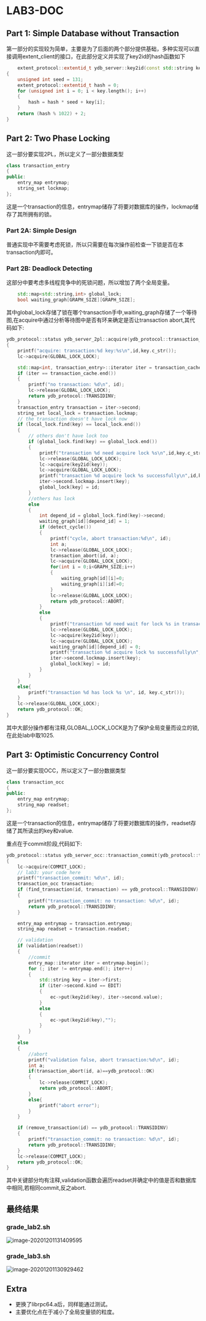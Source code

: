 # LAB3-DOC

## Part 1: Simple Database without Transaction

第一部分的实现较为简单，主要是为了后面的两个部分提供基础，多种实现可以直接调用extent_client的接口，在此部分定义并实现了key2id的hash函数如下

```cpp
    extent_protocol::extentid_t ydb_server::key2id(const std::string key)
{
    unsigned int seed = 131;
    extent_protocol::extentid_t hash = 0;
    for (unsigned int i = 0; i < key.length(); i++)
    {
        hash = hash * seed + key[i];
    }
    return (hash % 1022) + 2;
}
```

## Part 2: Two Phase Locking

这一部分要实现2PL，所以定义了一部分数据类型

``` cpp
class transaction_entry
{
public:
    entry_map entrymap;
    string_set lockmap;
};
```

这是一个transaction的信息，entrymap储存了将要对数据库的操作，lockmap储存了其所拥有的锁。

### Part 2A: Simple Design

普通实现中不需要考虑死锁，所以只需要在每次操作前检查一下锁是否在本transaction内即可。

### Part 2B: Deadlock Detecting

这部分中要考虑多线程竞争中的死锁问题，所以增加了两个全局变量。

``` cpp
    std::map<std::string,int> global_lock;
    bool waiting_graph[GRAPH_SIZE][GRAPH_SIZE];
```

其中global_lock存储了锁在哪个transaction手中,waiting_graph存储了一个等待图,在acquire中通过分析等待图中是否有环来确定是否让transaction abort,其代码如下:

``` cpp
ydb_protocol::status ydb_server_2pl::acquire(ydb_protocol::transaction_id id, std::string key)
{
    printf("acquire: transaction:%d key:%s\n",id,key.c_str());
    lc->acquire(GLOBAL_LOCK_LOCK);

    std::map<int, transaction_entry>::iterator iter = transaction_cache.find(id);
    if (iter == transaction_cache.end())
    {
        printf("no transaction: %d\n", id);
        lc->release(GLOBAL_LOCK_LOCK);
        return ydb_protocol::TRANSIDINV;
    }
    transaction_entry transaction = iter->second;
    string_set local_lock = transaction.lockmap;
    // the transaction doesn't have lock now
    if (local_lock.find(key) == local_lock.end())
    {
        // others don't have lock too
        if (global_lock.find(key) == global_lock.end())
        {
            printf("transaction %d need acquire lock %s\n",id,key.c_str());
            lc->release(GLOBAL_LOCK_LOCK);
            lc->acquire(key2id(key));
            lc->acquire(GLOBAL_LOCK_LOCK);
            printf("transaction %d acquire lock %s successfully\n",id,key.c_str());
            iter->second.lockmap.insert(key);
            global_lock[key] = id;
        }
        //others has lock
        else
        {
            int depend_id = global_lock.find(key)->second;
            waiting_graph[id][depend_id] = 1;
            if (detect_cycle())
            {
                printf("cycle, abort transaction:%d\n", id);
                int a;
                lc->release(GLOBAL_LOCK_LOCK);
                transaction_abort(id, a);
                lc->acquire(GLOBAL_LOCK_LOCK);
                for(int i = 0;i<GRAPH_SIZE;i++)
                {
                    waiting_graph[id][i]=0;
                    waiting_graph[i][id]=0;
                }
                lc->release(GLOBAL_LOCK_LOCK);
                return ydb_protocol::ABORT;
            }
            else
            {
                printf("transaction %d need wait for lock %s in transaction %d\n",id,key.c_str(),depend_id);
                lc->release(GLOBAL_LOCK_LOCK);
                lc->acquire(key2id(key));
                lc->acquire(GLOBAL_LOCK_LOCK);
                waiting_graph[id][depend_id] = 0;
                printf("transaction %d acquire lock %s successfully\n",id,key.c_str());
                iter->second.lockmap.insert(key);
                global_lock[key] = id;
            }
        }
    }
    else{
        printf("transaction %d has lock %s \n", id, key.c_str());
    }
    lc->release(GLOBAL_LOCK_LOCK);
    return ydb_protocol::OK;
}
```

其中大部分操作都有注释,GLOBAL_LOCK_LOCK是为了保护全局变量而设立的锁,在此处lab中取1025.

## Part 3: Optimistic Concurrency Control

这一部分要实现OCC，所以定义了一部分数据类型

``` cpp
class transaction_occ
{
public:
    entry_map entrymap;
    string_map readset;
};
```

这是一个transaction的信息，entrymap储存了将要对数据库的操作，readset存储了其所读出的key和value.

重点在于commit阶段,代码如下:

```cpp
ydb_protocol::status ydb_server_occ::transaction_commit(ydb_protocol::transaction_id id, int &)
{
    lc->acquire(COMMIT_LOCK);
    // lab3: your code here
    printf("transaction_commit: %d\n", id);
    transaction_occ transaction;
    if (find_transaction(id, transaction) == ydb_protocol::TRANSIDINV)
    {
        printf("transaction_commit: no transaction: %d\n", id);
        return ydb_protocol::TRANSIDINV;
    }

    entry_map entrymap = transaction.entrymap;
    string_map readset = transaction.readset;

    // validation
    if (validation(readset))
    {
        //commit
        entry_map::iterator iter = entrymap.begin();
        for (; iter != entrymap.end(); iter++)
        {
            std::string key = iter->first;
            if (iter->second.kind == EDIT)
            {
                ec->put(key2id(key), iter->second.value);
            }
            else
            {
                ec->put(key2id(key),"");
            }
        }
    }
    else
    {
        //abort
        printf("validation false, abort transaction:%d\n", id);
        int a;
        if(transaction_abort(id, a)==ydb_protocol::OK)
        {
            lc->release(COMMIT_LOCK);
            return ydb_protocol::ABORT;
        }
        else{
            printf("abort error");
        }
    }

    if (remove_transaction(id) == ydb_protocol::TRANSIDINV)
    {
        printf("transaction_commit: no transaction: %d\n", id);
        return ydb_protocol::TRANSIDINV;
    }
    lc->release(COMMIT_LOCK);
    return ydb_protocol::OK;
}
```

其中关键部分均有注释,validation函数会遍历readset并确定中的值是否和数据库中相同,若相同commit,反之abort.

## 最终结果

### grade_lab2.sh

![image-20201201131409595](C:\Users\54600\Desktop\lab3-doc_518021910270.assets\image-20201201131409595.png)

### grade_lab3.sh



![image-20201201130929462](C:\Users\54600\Desktop\lab3-doc_518021910270.assets\image-20201201130929462.png)

## Extra

- 更换了librpc64.a后，同样能通过测试。
- 主要优化点在于减小了全局变量锁的粒度。

